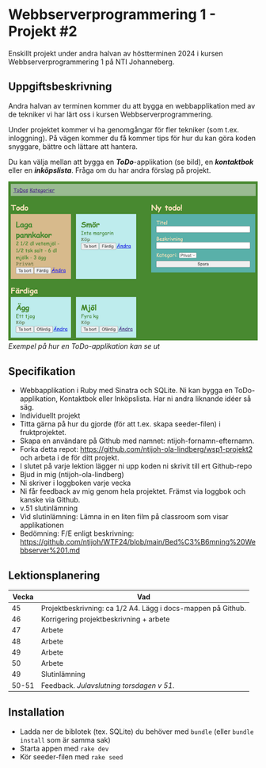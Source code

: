 # Webbserverprogrammering 1 - Projekt #2
Enskillt projekt under andra halvan av höstterminen 2024 i kursen Webbserverprogrammering 1 på NTI Johanneberg.

## Uppgiftsbeskrivning
Andra halvan av terminen kommer du att bygga en webbapplikation med av de tekniker vi har lärt oss i kursen Webbserverprogrammering.

Under projektet kommer vi ha genomgångar för fler tekniker (som t.ex. inloggning). På vägen kommer du få kommer tips för hur du kan göra koden snyggare, bättre och lättare att hantera.

Du kan välja mellan att bygga en ___ToDo___-applikation (se bild), en ___kontaktbok___ eller en ___inköpslista___. Fråga om du har andra förslag på projekt.

![Exempel på ToDo applikation](docs/img/todo-app.png)  
*Exempel på hur en ToDo-applikation kan se ut*

## Specifikation
- Webbapplikation i Ruby med Sinatra och SQLite. Ni kan bygga en ToDo-applikation, Kontaktbok eller Inköpslista. Har ni andra liknande idéer så säg.
- Individuellt projekt
- Titta gärna på hur du gjorde (för att t.ex. skapa seeder-filen) i fruktprojektet.
- Skapa en användare på Github med namnet: ntijoh-fornamn-efternamn.
- Forka detta repot: https://github.com/ntijoh-ola-lindberg/wsp1-projekt2 och arbeta i de för ditt projekt.
- I slutet på varje lektion lägger ni upp koden ni skrivit till ert Github-repo
- Bjud in mig (ntijoh-ola-lindberg)
- Ni skriver i loggboken varje vecka
- Ni får feedback av mig genom hela projektet. Främst via loggbok och kanske via Github.
- v.51 slutinlämning
- Vid slutinlämning: Lämna in en liten film på classroom som visar applikationen
- Bedömning: F/E enligt beskrivning: https://github.com/ntijoh/WTF24/blob/main/Bed%C3%B6mning%20Webbserver%201.md

## Lektionsplanering

| Vecka 	| Vad                                    	    |
|-------	|---------------------------------------------|
| 45     	| Projektbeskrivning: ca 1/2 A4. Lägg i docs-mappen på Github.              |
| 46     	| Korrigering projektbeskrivning + arbete     |
| 47     	| Arbete                                 	    |
| 48   	  | Arbete                              	      |
| 49     	| Arbete                                 	    |
| 50     	| Arbete                                 	    |
| 49    	| Slutinlämning                               |
| 50-51   | Feedback.  _Julavslutning  torsdagen v 51_. |

## Installation

- Ladda ner de biblotek (tex. SQLite) du behöver med `bundle` (eller `bundle install` som är samma sak)
- Starta appen med `rake dev`
- Kör seeder-filen med `rake seed`